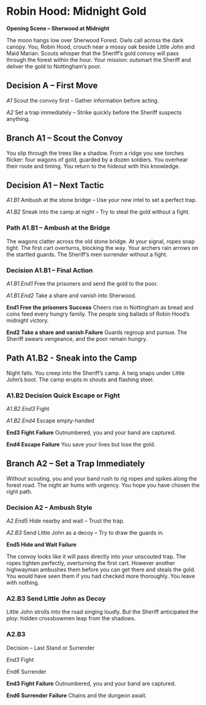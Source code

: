 # Robin Hood: Midnight Gold

**Opening Scene – Sherwood at Midnight**

The moon hangs low over Sherwood Forest. Owls call across the dark canopy.
You, Robin Hood, crouch near a mossy oak beside Little John and Maid Marian.
Scouts whisper that the Sheriff’s gold convoy will pass through the forest within the hour.
Your mission: outsmart the Sheriff and deliver the gold to Nottingham’s poor.

## Decision A – First Move
*A1* 
Scout the convoy first – Gather information before acting.

*A2* 
Set a trap immediately – Strike quickly before the Sheriff suspects anything.

## Branch A1 – Scout the Convoy

You slip through the trees like a shadow. From a ridge you see torches flicker:
four wagons of gold, guarded by a dozen soldiers. You overhear their route and timing.
You return to the hideout with this knowledge.

## Decision A1 – Next Tactic

*A1.B1* 
Ambush at the stone bridge – Use your new intel to set a perfect trap.

*A1.B2* 
Sneak into the camp at night – Try to steal the gold without a fight.

### Path A1.B1 – Ambush at the Bridge

The wagons clatter across the old stone bridge. At your signal, ropes snap tight.
The first cart overturns, blocking the way. Your archers rain arrows on the startled guards.
The Sheriff’s men surrender without a fight.

### Decision A1.B1 – Final Action

*A1.B1.End1*
Free the prisoners and send the gold to the poor.

*A1.B1.End2* 
Take a share and vanish into Sherwood.

**End1 Free the prisoners**
**Success**
Cheers rise in Nottingham as bread and coins feed every hungry family.
The people sing ballads of Robin Hood’s midnight victory.

**End2 Take a share and vanish**
**Failure**
Guards regroup and pursue.
The Sheriff swears vengeance, and the poor remain hungry.

## Path A1.B2 - Sneak into the Camp

Night falls. You creep into the Sheriff’s camp. A twig snaps under Little John’s boot.
The camp erupts in shouts and flashing steel.

### A1.B2 Decision Quick Escape or Fight

*A1.B2.End3* 
Fight

*A1.B2.End4* 
Escape empty-handed

**End3 Fight**
**Failure**
Outnumbered, you and your band are captured.

**End4 Escape** 
**Failure** 
You save your lives but lose the gold.

## Branch A2 – Set a Trap Immediately

Without scouting, you and your band rush to rig ropes and spikes along the forest road.
The night air hums with urgency. You hope you have chosen the right path.

### Decision A2 – Ambush Style

*A2.End5* 
Hide nearby and wait – Trust the trap.

*A2.B3*
Send Little John as a decoy – Try to draw the guards in.

**End5 Hide and Wait**
**Failure** 

The convoy looks like it will pass directly into your unscouted trap. The ropes tighten perfectly, overturning the first cart. However another highwayman ambushes them before you can get there and steals the gold. You would have seen them if you had checked more thoroughly. You leave with nothing.

### A2.B3 Send Little John as Decoy

Little John strolls into the road singing loudly. But the Sheriff anticipated the ploy: hidden crossbowmen leap from the shadows.

### A2.B3 
Decision – Last Stand or Surrender

*End3* 
Fight 

*End6*
Surrender 

**End3 Fight** 
**Failure** 
Outnumbered, you and your band are captured.

**End6 Surrender**
**Failure** 
Chains and the dungeon await.
